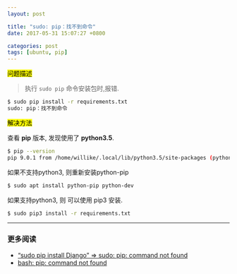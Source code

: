 ```yaml
---
layout: post

title: "sudo: pip：找不到命令"
date: 2017-05-31 15:07:27 +0800

categories: post
tags: [ubuntu, pip]
---
```


<mark>问题描述</mark>

>执行 `sudo pip` 命令安装包时,报错.
```bash
$ sudo pip install -r requirements.txt                                    1 ↵
sudo: pip：找不到命令
```

<mark>解决方法</mark>

查看 **pip** 版本, 发现使用了 **python3.5**.

```bash
$ pip --version
pip 9.0.1 from /home/willike/.local/lib/python3.5/site-packages (python 3.5)
```

如果不支持python3, 则重新安装python-pip

```bash
$ sudo apt install python-pip python-dev
```

如果支持python3, 则 可以使用 pip3 安装.

```bash
$ sudo pip3 install -r requirements.txt
```

---
### 更多阅读
- [“sudo pip install Django” => sudo: pip: command not found](https://stackoverflow.com/questions/29514136/sudo-pip-install-django-sudo-pip-command-not-found)
- [bash: pip: command not found](https://stackoverflow.com/questions/9780717/bash-pip-command-not-found)
